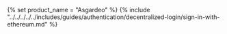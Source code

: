 {% set product_name = "Asgardeo" %}
{% include "../../../../../includes/guides/authentication/decentralized-login/sign-in-with-ethereum.md" %}